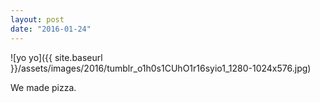 ```yaml
---
layout: post
date: "2016-01-24"
---
```


![yo yo]({{ site.baseurl }}/assets/images/2016/tumblr_o1h0s1CUhO1r16syio1_1280-1024x576.jpg)

We made pizza.
